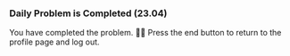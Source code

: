 ### Daily Problem is Completed (23.04)

You have completed the problem. 👏🏻
Press the end button to return to the profile page and log out.